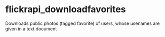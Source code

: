 flickrapi_downloadfavorites
===========================

Downloads public photos (tagged favorite) of users, whose usenames are given in a text document 
